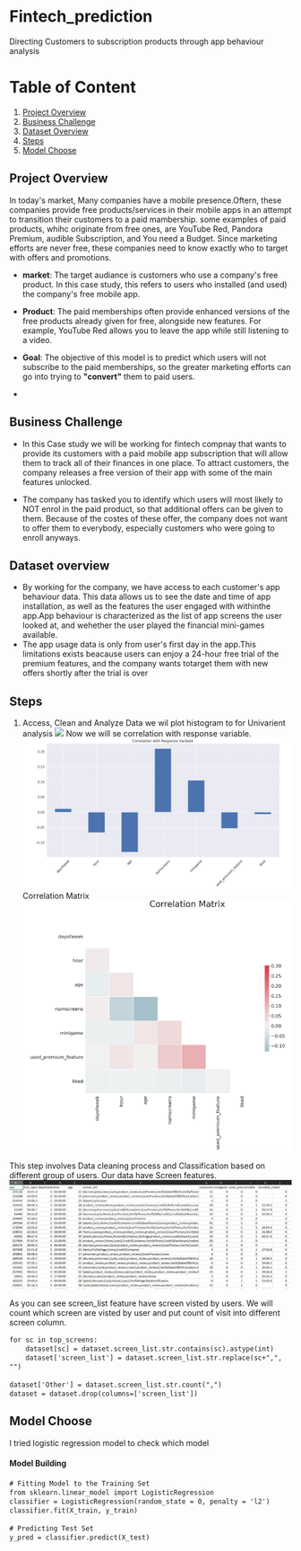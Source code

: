 # Fintech_prediction

Directing Customers to subscription products through app behaviour analysis

# Table of Content
1. [Project Overview](#project)
2. [Business Challenge](#Business_Challenge)
3. [Dataset Overview](#dataset)
4. [Steps](#steps)
5. [Model Choose](#model)

<a name="project"></a>
## Project Overview
In today's market, Many companies have a mobile presence.Oftern, these companies provide free products/services in their mobile apps in an attempt to transition their customers to a paid mambership.
some examples of paid products, whihc originate from free ones, are YouTube Red, Pandora Premium, audible Subscription, and You need a Budget. Since marketing efforts are never free, these companies need to know exactly who to target with offers and promotions.

- __market__: The target audiance is customers who use a company's free product. In this case study, this refers to users who installed (and used) the company's free mobile app.

- __Product__: The paid memberships often provide enhanced versions of the free products already given for free, alongside new features. For example, YouTube Red allows you to leave the app while still listening to a video.

- __Goal__: The objective of this model is to predict which users will not subscribe to the paid memberships, so the greater marketing efforts can go into trying to __"convert"__ them to paid users.
- 
<a name="Business_Challenge"></a>
## Business Challenge
- In this Case study we will be working for fintech compnay that wants to provide its customers with a paid mobile app subscription that will allow them to track all of their finances in one place.
To attract customers, the company releases a free version of their app with some of the main features unlocked.

- The company has tasked you to identify which users will most likely to NOT enrol in the paid product, so that additional offers can be given to them. Because of the costes of these offer, the company does not want to offer them to everybody, especially customers who were going to enroll anyways.

<a name="dataset"></a>
## Dataset overview
- By working for the company, we have access to each customer's app behaviour data. This data allows us to see the date and time of app installation, as well as the features the user engaged with withinthe app.App behaviour is characterized as the list of app screens the user looked at, and wehether the user played the financial mini-games available.
- The app usage data is only from user's first day in the app.This limitations exists beacause users can enjoy
a 24-hour free trial of the premium features, and the company wants totarget them with new offers shortly after the trial is over

<a name="steps"></a>
## Steps  
1. Access, Clean and Analyze Data
we wil plot histogram to for Univarient analysis
![](histrogram.png)
Now we will se correlation with response variable.
![](correlation.png)
Correlation Matrix
![](correlationmatrix.png)

This step involves Data cleaning process and Classification based on different group of users.
Our data have Screen features.
![](datapreview.png)

As you can see screen_list feature have screen visted by users. We will count which screen are visted by user and put count of visit into different screen column.
```
for sc in top_screens:
    dataset[sc] = dataset.screen_list.str.contains(sc).astype(int)
    dataset['screen_list'] = dataset.screen_list.str.replace(sc+",", "")

dataset['Other'] = dataset.screen_list.str.count(",")
dataset = dataset.drop(columns=['screen_list'])

```
<a name="model"></a>
## Model Choose

I tried logistic regression model to check which model 
#### Model Building ####

```
# Fitting Model to the Training Set
from sklearn.linear_model import LogisticRegression
classifier = LogisticRegression(random_state = 0, penalty = 'l2')
classifier.fit(X_train, y_train)

# Predicting Test Set
y_pred = classifier.predict(X_test)
```


